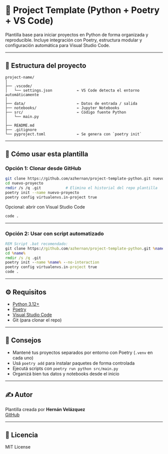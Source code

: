 # 🧱 Project Template (Python + Poetry + VS Code)

Plantilla base para iniciar proyectos en Python de forma organizada y reproducible. Incluye integración con Poetry, estructura modular y configuración automática para Visual Studio Code.

---

## 📁 Estructura del proyecto

```
project-name/
│
├── .vscode/
│   └── settings.json           ← VS Code detecta el entorno automáticamente
│
├── data/                       ← Datos de entrada / salida
├── notebooks/                  ← Jupyter Notebooks
├── src/                        ← Código fuente Python
│   └── main.py
│
├── README.md
├── .gitignore
└── pyproject.toml              ← Se genera con `poetry init`
```

---

## 🚀 Cómo usar esta plantilla

### Opción 1: Clonar desde GitHub

```bash
git clone https://github.com/azhernan/project-template-python.git nuevo-proyecto
cd nuevo-proyecto
rmdir /s /q .git           # Elimina el historial del repo plantilla
poetry init --name nuevo-proyecto
poetry config virtualenvs.in-project true
```

Opcional: abrir con Visual Studio Code

```bash
code .
```

---

### Opción 2: Usar con script automatizado

```bat
REM Script .bat recomendado:
git clone https://github.com/azhernan/project-template-python.git %name%
cd %name%
rmdir /s /q .git
poetry init --name %name% --no-interaction
poetry config virtualenvs.in-project true
code .
```

---

## ⚙️ Requisitos

- [Python 3.12+](https://www.python.org/)
- [Poetry](https://python-poetry.org/docs/)
- [Visual Studio Code](https://code.visualstudio.com/)
- Git (para clonar el repo)

---

## 🧠 Consejos

- Mantené tus proyectos separados por entorno con Poetry (`.venv` en cada uno)
- Usá `poetry add` para instalar paquetes de forma controlada
- Ejecutá scripts con `poetry run python src/main.py`
- Organizá bien tus datos y notebooks desde el inicio

---

## ✍️ Autor

Plantilla creada por **Hernán Velázquez**  
[GitHub](https://github.com/hernanvelazquez)

---

## 🪪 Licencia

MIT License
